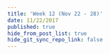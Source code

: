 ```yaml
---
title: 'Week 12 (Nov 22 - 28)'
date: 11/22/2017
published: true
hide_from_post_list: true
hide_git_sync_repo_link: false
---
```


<script src="https://3Dmol.csb.pitt.edu/build/3Dmol-min.js"></script>  

<div style="height: 300px; width: 300px; position: relative;" class='viewer_3Dmoljs'
data-href='unit-12/cp.cub' data-datatype='cube' data-backgroundcolor='0xffffff'>
</div>
